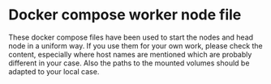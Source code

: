 # Docker compose worker node file

These docker compose files have been used to start the nodes and head node in a uniform way. If you use them for your own work, please check the content, especially where host names are mentioned which are probably different in your case. Also the paths to the mounted volumes should be adapted to your local case.
